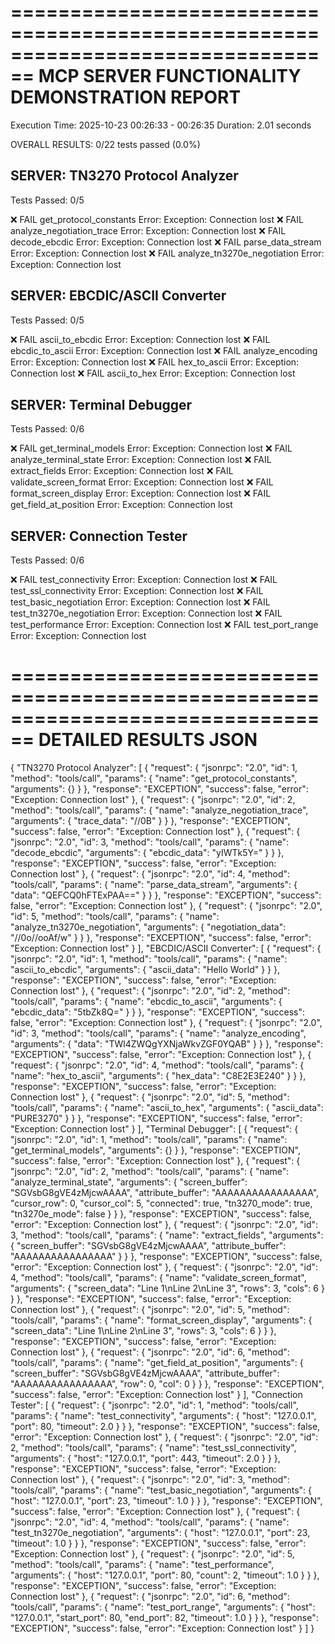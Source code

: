 ================================================================================
MCP SERVER FUNCTIONALITY DEMONSTRATION REPORT
================================================================================
Execution Time: 2025-10-23 00:26:33 - 00:26:35
Duration: 2.01 seconds

OVERALL RESULTS: 0/22 tests passed (0.0%)

SERVER: TN3270 Protocol Analyzer
----------------------------------------
Tests Passed: 0/5

  ❌ FAIL get_protocol_constants
    Error: Exception: Connection lost
  ❌ FAIL analyze_negotiation_trace
    Error: Exception: Connection lost
  ❌ FAIL decode_ebcdic
    Error: Exception: Connection lost
  ❌ FAIL parse_data_stream
    Error: Exception: Connection lost
  ❌ FAIL analyze_tn3270e_negotiation
    Error: Exception: Connection lost

SERVER: EBCDIC/ASCII Converter
----------------------------------------
Tests Passed: 0/5

  ❌ FAIL ascii_to_ebcdic
    Error: Exception: Connection lost
  ❌ FAIL ebcdic_to_ascii
    Error: Exception: Connection lost
  ❌ FAIL analyze_encoding
    Error: Exception: Connection lost
  ❌ FAIL hex_to_ascii
    Error: Exception: Connection lost
  ❌ FAIL ascii_to_hex
    Error: Exception: Connection lost

SERVER: Terminal Debugger
----------------------------------------
Tests Passed: 0/6

  ❌ FAIL get_terminal_models
    Error: Exception: Connection lost
  ❌ FAIL analyze_terminal_state
    Error: Exception: Connection lost
  ❌ FAIL extract_fields
    Error: Exception: Connection lost
  ❌ FAIL validate_screen_format
    Error: Exception: Connection lost
  ❌ FAIL format_screen_display
    Error: Exception: Connection lost
  ❌ FAIL get_field_at_position
    Error: Exception: Connection lost

SERVER: Connection Tester
----------------------------------------
Tests Passed: 0/6

  ❌ FAIL test_connectivity
    Error: Exception: Connection lost
  ❌ FAIL test_ssl_connectivity
    Error: Exception: Connection lost
  ❌ FAIL test_basic_negotiation
    Error: Exception: Connection lost
  ❌ FAIL test_tn3270e_negotiation
    Error: Exception: Connection lost
  ❌ FAIL test_performance
    Error: Exception: Connection lost
  ❌ FAIL test_port_range
    Error: Exception: Connection lost

================================================================================
DETAILED RESULTS JSON
================================================================================
{
  "TN3270 Protocol Analyzer": [
    {
      "request": {
        "jsonrpc": "2.0",
        "id": 1,
        "method": "tools/call",
        "params": {
          "name": "get_protocol_constants",
          "arguments": {}
        }
      },
      "response": "EXCEPTION",
      "success": false,
      "error": "Exception: Connection lost"
    },
    {
      "request": {
        "jsonrpc": "2.0",
        "id": 2,
        "method": "tools/call",
        "params": {
          "name": "analyze_negotiation_trace",
          "arguments": {
            "trace_data": "//0B"
          }
        }
      },
      "response": "EXCEPTION",
      "success": false,
      "error": "Exception: Connection lost"
    },
    {
      "request": {
        "jsonrpc": "2.0",
        "id": 3,
        "method": "tools/call",
        "params": {
          "name": "decode_ebcdic",
          "arguments": {
            "ebcdic_data": "yIWTk5Y="
          }
        }
      },
      "response": "EXCEPTION",
      "success": false,
      "error": "Exception: Connection lost"
    },
    {
      "request": {
        "jsonrpc": "2.0",
        "id": 4,
        "method": "tools/call",
        "params": {
          "name": "parse_data_stream",
          "arguments": {
            "data": "QEFCQ0hFTExPAA=="
          }
        }
      },
      "response": "EXCEPTION",
      "success": false,
      "error": "Exception: Connection lost"
    },
    {
      "request": {
        "jsonrpc": "2.0",
        "id": 5,
        "method": "tools/call",
        "params": {
          "name": "analyze_tn3270e_negotiation",
          "arguments": {
            "negotiation_data": "//0o//ooAf/w"
          }
        }
      },
      "response": "EXCEPTION",
      "success": false,
      "error": "Exception: Connection lost"
    }
  ],
  "EBCDIC/ASCII Converter": [
    {
      "request": {
        "jsonrpc": "2.0",
        "id": 1,
        "method": "tools/call",
        "params": {
          "name": "ascii_to_ebcdic",
          "arguments": {
            "ascii_data": "Hello World"
          }
        }
      },
      "response": "EXCEPTION",
      "success": false,
      "error": "Exception: Connection lost"
    },
    {
      "request": {
        "jsonrpc": "2.0",
        "id": 2,
        "method": "tools/call",
        "params": {
          "name": "ebcdic_to_ascii",
          "arguments": {
            "ebcdic_data": "5tbZk8Q="
          }
        }
      },
      "response": "EXCEPTION",
      "success": false,
      "error": "Exception: Connection lost"
    },
    {
      "request": {
        "jsonrpc": "2.0",
        "id": 3,
        "method": "tools/call",
        "params": {
          "name": "analyze_encoding",
          "arguments": {
            "data": "TWl4ZWQgYXNjaWkvZGF0YQAB"
          }
        }
      },
      "response": "EXCEPTION",
      "success": false,
      "error": "Exception: Connection lost"
    },
    {
      "request": {
        "jsonrpc": "2.0",
        "id": 4,
        "method": "tools/call",
        "params": {
          "name": "hex_to_ascii",
          "arguments": {
            "hex_data": "C8E2E3E240"
          }
        }
      },
      "response": "EXCEPTION",
      "success": false,
      "error": "Exception: Connection lost"
    },
    {
      "request": {
        "jsonrpc": "2.0",
        "id": 5,
        "method": "tools/call",
        "params": {
          "name": "ascii_to_hex",
          "arguments": {
            "ascii_data": "PURE3270"
          }
        }
      },
      "response": "EXCEPTION",
      "success": false,
      "error": "Exception: Connection lost"
    }
  ],
  "Terminal Debugger": [
    {
      "request": {
        "jsonrpc": "2.0",
        "id": 1,
        "method": "tools/call",
        "params": {
          "name": "get_terminal_models",
          "arguments": {}
        }
      },
      "response": "EXCEPTION",
      "success": false,
      "error": "Exception: Connection lost"
    },
    {
      "request": {
        "jsonrpc": "2.0",
        "id": 2,
        "method": "tools/call",
        "params": {
          "name": "analyze_terminal_state",
          "arguments": {
            "screen_buffer": "SGVsbG8gVE4zMjcwAAAA",
            "attribute_buffer": "AAAAAAAAAAAAAAAA",
            "cursor_row": 0,
            "cursor_col": 5,
            "connected": true,
            "tn3270_mode": true,
            "tn3270e_mode": false
          }
        }
      },
      "response": "EXCEPTION",
      "success": false,
      "error": "Exception: Connection lost"
    },
    {
      "request": {
        "jsonrpc": "2.0",
        "id": 3,
        "method": "tools/call",
        "params": {
          "name": "extract_fields",
          "arguments": {
            "screen_buffer": "SGVsbG8gVE4zMjcwAAAA",
            "attribute_buffer": "AAAAAAAAAAAAAAAA"
          }
        }
      },
      "response": "EXCEPTION",
      "success": false,
      "error": "Exception: Connection lost"
    },
    {
      "request": {
        "jsonrpc": "2.0",
        "id": 4,
        "method": "tools/call",
        "params": {
          "name": "validate_screen_format",
          "arguments": {
            "screen_data": "Line 1\nLine 2\nLine 3",
            "rows": 3,
            "cols": 6
          }
        }
      },
      "response": "EXCEPTION",
      "success": false,
      "error": "Exception: Connection lost"
    },
    {
      "request": {
        "jsonrpc": "2.0",
        "id": 5,
        "method": "tools/call",
        "params": {
          "name": "format_screen_display",
          "arguments": {
            "screen_data": "Line 1\nLine 2\nLine 3",
            "rows": 3,
            "cols": 6
          }
        }
      },
      "response": "EXCEPTION",
      "success": false,
      "error": "Exception: Connection lost"
    },
    {
      "request": {
        "jsonrpc": "2.0",
        "id": 6,
        "method": "tools/call",
        "params": {
          "name": "get_field_at_position",
          "arguments": {
            "screen_buffer": "SGVsbG8gVE4zMjcwAAAA",
            "attribute_buffer": "AAAAAAAAAAAAAAAA",
            "row": 0,
            "col": 0
          }
        }
      },
      "response": "EXCEPTION",
      "success": false,
      "error": "Exception: Connection lost"
    }
  ],
  "Connection Tester": [
    {
      "request": {
        "jsonrpc": "2.0",
        "id": 1,
        "method": "tools/call",
        "params": {
          "name": "test_connectivity",
          "arguments": {
            "host": "127.0.0.1",
            "port": 80,
            "timeout": 2.0
          }
        }
      },
      "response": "EXCEPTION",
      "success": false,
      "error": "Exception: Connection lost"
    },
    {
      "request": {
        "jsonrpc": "2.0",
        "id": 2,
        "method": "tools/call",
        "params": {
          "name": "test_ssl_connectivity",
          "arguments": {
            "host": "127.0.0.1",
            "port": 443,
            "timeout": 2.0
          }
        }
      },
      "response": "EXCEPTION",
      "success": false,
      "error": "Exception: Connection lost"
    },
    {
      "request": {
        "jsonrpc": "2.0",
        "id": 3,
        "method": "tools/call",
        "params": {
          "name": "test_basic_negotiation",
          "arguments": {
            "host": "127.0.0.1",
            "port": 23,
            "timeout": 1.0
          }
        }
      },
      "response": "EXCEPTION",
      "success": false,
      "error": "Exception: Connection lost"
    },
    {
      "request": {
        "jsonrpc": "2.0",
        "id": 4,
        "method": "tools/call",
        "params": {
          "name": "test_tn3270e_negotiation",
          "arguments": {
            "host": "127.0.0.1",
            "port": 23,
            "timeout": 1.0
          }
        }
      },
      "response": "EXCEPTION",
      "success": false,
      "error": "Exception: Connection lost"
    },
    {
      "request": {
        "jsonrpc": "2.0",
        "id": 5,
        "method": "tools/call",
        "params": {
          "name": "test_performance",
          "arguments": {
            "host": "127.0.0.1",
            "port": 80,
            "count": 2,
            "timeout": 1.0
          }
        }
      },
      "response": "EXCEPTION",
      "success": false,
      "error": "Exception: Connection lost"
    },
    {
      "request": {
        "jsonrpc": "2.0",
        "id": 6,
        "method": "tools/call",
        "params": {
          "name": "test_port_range",
          "arguments": {
            "host": "127.0.0.1",
            "start_port": 80,
            "end_port": 82,
            "timeout": 1.0
          }
        }
      },
      "response": "EXCEPTION",
      "success": false,
      "error": "Exception: Connection lost"
    }
  ]
}
